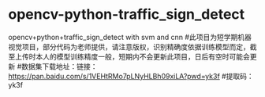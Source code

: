 # opencv-python-traffic_sign_detect
opencv+python+traffic_sign_detect with svm and cnn
#此项目为短学期机器视觉项目，部分代码为老师提供，请注意版权，识别精确度依据训练模型而定，截至上传时本人的模型训练精度一般，短期内不会更新此项目，日后有空时可能会更新
#数据集下载地址：链接：https://pan.baidu.com/s/1VEHtRMo7pLNyHLBh09xiLA?pwd=yk3f 
#提取码：yk3f 
